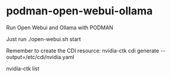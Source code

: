 # podman-open-webui-ollama
Run Open Webui and Ollama with PODMAN

Just run ./open-webui.sh start

Remember to create the CDI resource:
nvidia-ctk cdi generate --output=/etc/cdi/nvidia.yaml

nvidia-ctk list

